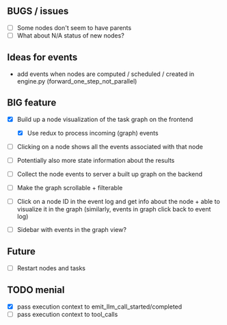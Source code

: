 ## BUGS / issues

- [ ] Some nodes don't seem to have parents
- [ ] What about N/A status of new nodes?

## Ideas for events

- add events when nodes are computed / scheduled / created in engine.py (forward_one_step_not_parallel)

## BIG feature

- [x] Build up a node visualization of the task graph on the frontend

  - [x] Use redux to process incoming (graph) events

- [ ] Clicking on a node shows all the events associated with that node
- [ ] Potentially also more state information about the results
- [ ] Collect the node events to server a built up graph on the backend

- [ ] Make the graph scrollable + filterable
- [ ] Click on a node ID in the event log and get info about the node + able to visualize it in the graph (similarly, events in graph click back to event log)
- [ ] Sidebar with events in the graph view?

## Future

- [ ] Restart nodes and tasks

## TODO menial

- [x] pass execution context to emit_llm_call_started/completed
- [ ] pass execution context to tool_calls
